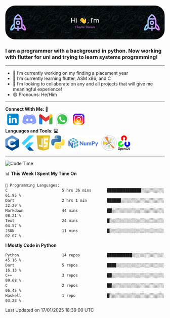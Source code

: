 ![Header Image](./github-header-image.png)

### I am a programmer with a background in python. Now working with flutter for uni and trying to learn systems programming!
___
- 🔭 I’m currently working on my finding a placement year 
- 🌱 I’m currently learning flutter, ASM x86, and C
- 👯 I’m looking to collaborate on any and all projects that will give me meaningful experience!
- 😄 Pronouns: He/Him
___
**Connect With Me:    🤝**  
[![Linkedin Icon](./social-media-icons/linkedin.png)](https://www.linkedin.com/in/charlie-brewis-067b5a29a/)
[![Discord Icon](./social-media-icons/discord.png)](https://discordapp.com/users/234345646319075328)
[![Gmail Icon](./social-media-icons/gmail.png)](mailto:charliebrewis12@gmail.com)
[![Whatsapp Icon](./social-media-icons/whatsapp.png)](https://wa.me/077388930480)
[![Instagram Icon](./social-media-icons/instagram.png)](https://www.instagram.com/_charlie_brewis?igsh=MTI2dGR2OHV2cXp1cQ%3D%3D&utm_source=qr)  
  **Languages and Tools:    💻**  
![c Icon](./languages-and-tools-icons/c.png)
![Flutter Icon](./languages-and-tools-icons/flutter.png)
![js Icon](./languages-and-tools-icons/js.png)
![Python Icon](./languages-and-tools-icons/python.png)
![Numpy Icon](./languages-and-tools-icons/numpy.png)
![Matplotlib Icon](./languages-and-tools-icons/matplotlib.png)
![Open CV Icon](./languages-and-tools-icons/opencv.png)
___
<!--START_SECTION:waka-->
![Code Time](http://img.shields.io/badge/Code%20Time-214%20hrs%2028%20mins-blue)

📊 **This Week I Spent My Time On** 

```text
💬 Programming Languages: 
C                        5 hrs 36 mins       ███████████████░░░░░░░░░░   61.95 % 
Dart                     2 hrs 1 min         ██████░░░░░░░░░░░░░░░░░░░   22.29 % 
Markdown                 44 mins             ██░░░░░░░░░░░░░░░░░░░░░░░   08.21 % 
Text                     24 mins             █░░░░░░░░░░░░░░░░░░░░░░░░   04.57 % 
JSON                     11 mins             █░░░░░░░░░░░░░░░░░░░░░░░░   02.07 % 
```

**I Mostly Code in Python** 

```text
Python                   14 repos            ███████████░░░░░░░░░░░░░░   45.16 % 
Dart                     5 repos             ████░░░░░░░░░░░░░░░░░░░░░   16.13 % 
C++                      3 repos             ██░░░░░░░░░░░░░░░░░░░░░░░   09.68 % 
C                        2 repos             ██░░░░░░░░░░░░░░░░░░░░░░░   06.45 % 
Haskell                  1 repo              █░░░░░░░░░░░░░░░░░░░░░░░░   03.23 % 
```




 Last Updated on 17/01/2025 18:39:00 UTC
<!--END_SECTION:waka-->

